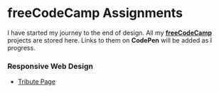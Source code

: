 # freeCodeCamp Assignments

I have started my journey to the end of design. All my [**freeCodeCamp**](https://www.freecodecamp.org/) projects are stored here. Links to them on **CodePen** will be added as I progress.

### Responsive Web Design
- [Tribute Page](https://codepen.io/savdaday/pen/LYWBmEq)
